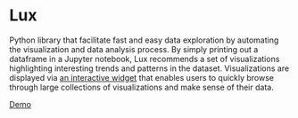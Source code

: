 # Lux

Python library that facilitate fast and easy data exploration by automating the visualization and data analysis process. By simply printing out a dataframe in a Jupyter notebook, Lux recommends a set of visualizations highlighting interesting trends and patterns in the dataset. Visualizations are displayed via [an interactive widget](https://github.com/lux-org/lux-widget) that enables users to quickly browse through large collections of visualizations and make sense of their data.

[Demo](https://www.youtube.com/watch?v=qmnYP-LmbNU) 